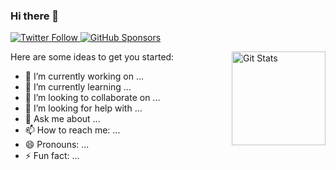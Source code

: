 ### Hi there 👋

<p>
  <a href="https://twitter.com/rbaklanov">
    <img alt="Twitter Follow" src="https://img.shields.io/twitter/follow/rbaklanov?style=for-the-badge">
  </a>

  <a href="https://github.com/sponsors/rbaklanov">
    <img alt="GitHub Sponsors" src="https://img.shields.io/static/v1?label=Sponsor&message=%E2%9D%A4&logo=GitHub&style=for-the-badge">
  </a>
</p>

<a href="https://github.com/rbakalnov"><img alt="Git Stats" src="https://github-readme-stats.vercel.app/api?username=rbaklanov&show_icons=true" align="right" height="150" /></a>

Here are some ideas to get you started:

- 🔭 I’m currently working on ...
- 🌱 I’m currently learning ...
- 👯 I’m looking to collaborate on ...
- 🤔 I’m looking for help with ...
- 💬 Ask me about ...
- 📫 How to reach me: ...
- 😄 Pronouns: ...
- ⚡ Fun fact: ...

